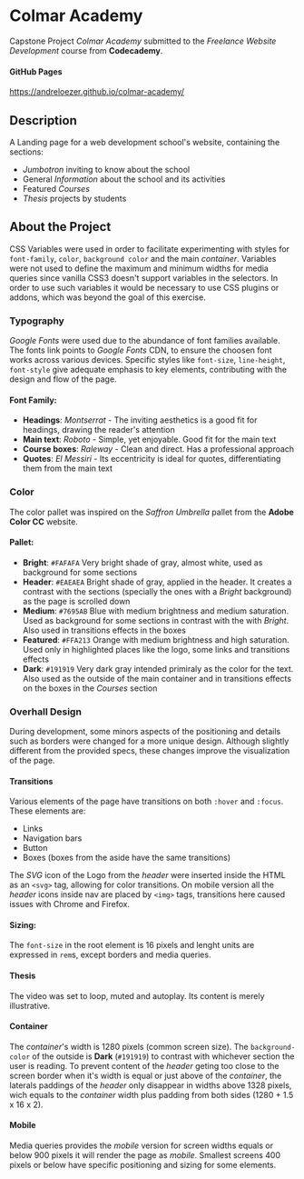 Colmar Academy
==============

Capstone Project *Colmar Academy* submitted to the *Freelance Website Development* course from **Codecademy**.

#### GitHub Pages

https://andreloezer.github.io/colmar-academy/

Description
-----------

A Landing page for a web development school's website, containing the sections:

- *Jumbotron* inviting to know about the school
- General *Information* about the school and its activities
- Featured *Courses*
- *Thesis* projects by students

About the Project
-----------------

CSS Variables were used in order to facilitate experimenting with styles for `font-family`, `color`, `background color` and the main *container*. Variables were not used to define the maximum and minimum widths for media queries since vanilla CSS3 doesn't support variables in the selectors. In order to use such variables it would be necessary to use CSS plugins or addons, which was beyond the goal of this exercise.

### **Typography**

*Google Fonts* were used due to the abundance of font families available. The fonts link points to *Google Fonts* CDN, to ensure the choosen font works across various devices. Specific styles like `font-size`, `line-height`, `font-style` give adequate emphasis to key elements, contributing with the design and flow of the page.

#### Font Family:

- **Headings**:     *Montserrat* - The inviting aesthetics is a good fit for headings, drawing the reader's attention
- **Main text**:    *Roboto* - Simple, yet enjoyable. Good fit for the main text
- **Course boxes**: *Raleway* - Clean and direct. Has a professional approach
- **Quotes**:       *El Messiri* - Its eccentricity is ideal for quotes, differentiating them from the main text

### **Color**

The color pallet was inspired on the *Saffron Umbrella* pallet from the **Adobe Color CC** website.

#### Pallet:

- **Bright**:    `#FAFAFA` Very bright shade of gray, almost white, used as background for some sections
- **Header**:    `#EAEAEA` Bright shade of gray, applied in the header. It creates a contrast with the sections (specially the ones with a *Bright* background) as the page is scrolled down
- **Medium**:    `#7695AB` Blue with medium brightness and medium saturation. Used as background for some sections in contrast with the with *Bright*. Also used in transitions effects in the boxes
- **Featured**:  `#FFA213` Orange with medium brightness and high saturation. Used only in highlighted places like the logo, some links and transitions effects
- **Dark**:      `#191919` Very dark gray intended primiraly as the color for the text. Also used as the outside of the main container and in transitions effects on the boxes in the *Courses* section

### **Overhall Design**

During development, some minors aspects of the positioning and details such as borders were changed for a more unique design. Although slightly different from the provided specs, these changes improve the visualization of the page.

#### Transitions

Various elements of the page have transitions on both `:hover` and `:focus`. These elements are:

- Links
- Navigation bars
- Button
- Boxes (boxes from the aside have the same transitions)

The *SVG* icon of the Logo from the *header* were inserted inside the HTML as an `<svg>` tag, allowing for color transitions.
On mobile version all the *header* icons inside nav are placed by `<img>` tags, transitions here caused issues with Chrome and Firefox.

#### Sizing:

The `font-size` in the root element is 16 pixels and lenght units are expressed in `rem`s, except borders and media queries.

#### Thesis

The video was set to loop, muted and autoplay. Its content is merely illustrative.
 
#### Container

The *container*'s width is 1280 pixels (common screen size). The `background-color` of the outside is **Dark** (`#191919`) to contrast with whichever section the user is reading. To prevent content of the *header* geting too close to the screen border when it's width is equal or just above of the *container*, the laterals paddings of the *header* only disappear in widths above 1328 pixels, wich equals to the *container* width plus padding from both sides (1280 + 1.5 x 16 x 2).

#### Mobile

Media queries provides the *mobile* version for screen widths equals or below 900 pixels it will render the page as *mobile*. Smallest screens 400 pixels or below have specific positioning and sizing for some elements.

